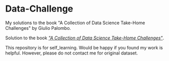 # Data-Challenge
My solutions to the book "A Collection of Data Science Take-Home Challenges" by Giulio Palombo.

Solution to the book [*"A Collection of Data Science Take-Home Challenges"*](https://datamasked.com/).

This repository is for self_learning. Would be happy if you found my work is helpful. However, please do not contact me for original dataset. 

